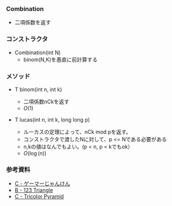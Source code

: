 ### Combination
- 二項係数を返す

### コンストラクタ
- Combination(int N)
  - binom(N,K)を愚直に前計算する 

### メソッド
- T binom(int n, int k)
  - 二項係数nCkを返す
  - $O(1)$

- T lucas(int n, int k, long long p)
  - ルーカスの定理によって、nCk mod pを返す。
  - コンストラクタで渡したNに対して、p <= Nである必要がある
  - n,kの値はなんでもよい。(p < n, p < kでもok）
  - $O(\log(n))$

### 参考資料
- [C - ゲーマーじゃんけん](https://atcoder.jp/contests/dwango2015-prelims/tasks/dwango2015_prelims_3)
- [B - 123 Triangle](https://atcoder.jp/contests/agc043/tasks/agc043_b)
- [C - Tricolor Pyramid](https://atcoder.jp/contests/arc117/tasks/arc117_c)
